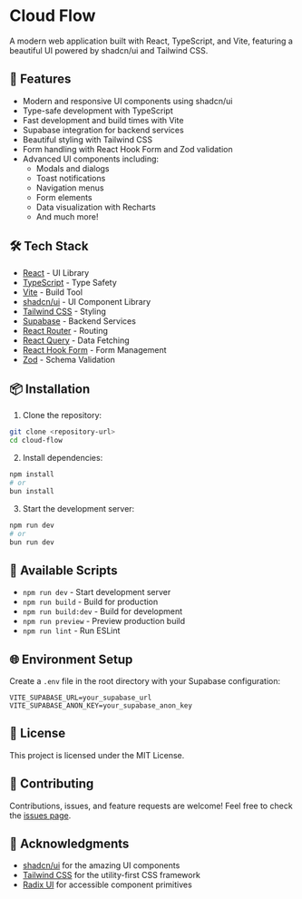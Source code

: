# Cloud Flow

A modern web application built with React, TypeScript, and Vite, featuring a beautiful UI powered by shadcn/ui and Tailwind CSS.

## 🚀 Features

- Modern and responsive UI components using shadcn/ui
- Type-safe development with TypeScript
- Fast development and build times with Vite
- Supabase integration for backend services
- Beautiful styling with Tailwind CSS
- Form handling with React Hook Form and Zod validation
- Advanced UI components including:
  - Modals and dialogs
  - Toast notifications
  - Navigation menus
  - Form elements
  - Data visualization with Recharts
  - And much more!

## 🛠️ Tech Stack

- [React](https://reactjs.org/) - UI Library
- [TypeScript](https://www.typescriptlang.org/) - Type Safety
- [Vite](https://vitejs.dev/) - Build Tool
- [shadcn/ui](https://ui.shadcn.com/) - UI Component Library
- [Tailwind CSS](https://tailwindcss.com/) - Styling
- [Supabase](https://supabase.com/) - Backend Services
- [React Router](https://reactrouter.com/) - Routing
- [React Query](https://tanstack.com/query/latest) - Data Fetching
- [React Hook Form](https://react-hook-form.com/) - Form Management
- [Zod](https://zod.dev/) - Schema Validation

## 📦 Installation

1. Clone the repository:
```bash
git clone <repository-url>
cd cloud-flow
```

2. Install dependencies:
```bash
npm install
# or
bun install
```

3. Start the development server:
```bash
npm run dev
# or
bun run dev
```

## 🔧 Available Scripts

- `npm run dev` - Start development server
- `npm run build` - Build for production
- `npm run build:dev` - Build for development
- `npm run preview` - Preview production build
- `npm run lint` - Run ESLint

## 🌐 Environment Setup

Create a `.env` file in the root directory with your Supabase configuration:

```env
VITE_SUPABASE_URL=your_supabase_url
VITE_SUPABASE_ANON_KEY=your_supabase_anon_key
```

## 📝 License

This project is licensed under the MIT License.

## 🤝 Contributing

Contributions, issues, and feature requests are welcome! Feel free to check the [issues page](issues-url).

## 🙏 Acknowledgments

- [shadcn/ui](https://ui.shadcn.com/) for the amazing UI components
- [Tailwind CSS](https://tailwindcss.com/) for the utility-first CSS framework
- [Radix UI](https://www.radix-ui.com/) for accessible component primitives
